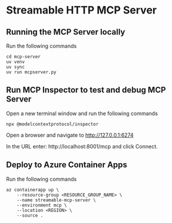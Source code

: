# Streamable HTTP MCP Server

## Running the MCP Server locally 
Run the following commands
```
cd mcp-server 
uv venv
uv sync
uv run mcpserver.py
```

## Run MCP Inspector to test and debug MCP Server
Open a new terminal window and run the following commands
```
npx @modelcontextprotocol/inspector
```

Open a browser and navigate to http://127.0.0.1:6274

In the URL enter: http://localhost:8001/mcp and click Connect. 


## Deploy to Azure Container Apps
Run the following commands
```
az containerapp up \
    --resource-group <RESOURCE_GROUP_NAME> \
    --name streamable-mcp-server \
    --environment mcp \
    --location <REGION> \
    --source .
```


    
